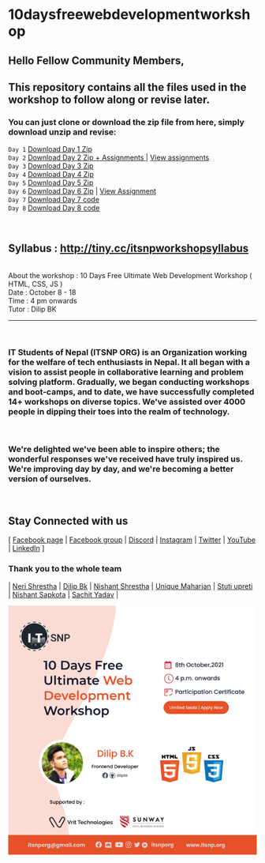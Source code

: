 # 10daysfreewebdevelopmentworkshop

## Hello Fellow Community Members, <br/>
## This repository contains all the files used in the workshop to follow along or revise later. 

### You can just clone or download the zip file from here, simply download unzip and revise:
`Day 1` [Download Day 1 Zip](https://github.com/whoissubedibibek/10daysfreewebdevelopmentworkshop/raw/main/day_1/day_1.zip) <br/>
`Day 2` [Download Day 2 Zip + Assignments ](https://github.com/whoissubedibibek/10daysfreewebdevelopmentworkshop/raw/main/day_2/day_2_class_and_assignments.zip) |  [View assignments](day_2/README.md) </br>
`Day 3` [Download Day 3 Zip](https://github.com/whoissubedibibek/10daysfreewebdevelopmentworkshop/raw/main/day_3/day3.zip) </br>
`Day 4` [Download Day 4 Zip](https://github.com/whoissubedibibek/10daysfreewebdevelopmentworkshop/raw/main/day_4/day4.zip) </br>
`Day 5` [Download Day 5 Zip](https://github.com/whoissubedibibek/10daysfreewebdevelopmentworkshop/raw/main/day_5/day5.zip) </br>
`Day 6` [Download Day 6 Zip](https://github.com/whoissubedibibek/10daysfreewebdevelopmentworkshop/raw/main/day_6/day6.zip) | [View Assignment ](day_6/README.md) </br>
`Day 7` [Download Day 7 code](https://github.com/whoissubedibibek/10daysfreewebdevelopmentworkshop/raw/main/day_7/day7.zip) </br>
`Day 8` [Download Day 8 code](https://github.com/whoissubedibibek/10daysfreewebdevelopmentworkshop/raw/main/day_8/day8.zip) 

<br/>

## Syllabus : http://tiny.cc/itsnpworkshopsyllabus
<br/>
About the workshop : 10 Days Free Ultimate Web Development Workshop ( HTML, CSS, JS )<br/>
Date : October 8 - 18<br/>
Time : 4 pm onwards<br/>
Tutor : Dilip BK <br/>

***
</br> 

### IT Students of Nepal (ITSNP ORG) is an Organization working for the welfare of tech enthusiasts in Nepal. It all began with a vision to assist people in collaborative learning and problem solving platform. Gradually, we began conducting workshops and boot-camps, and to date, we have successfully completed 14+ workshops on diverse topics. We've assisted over 4000 people in dipping their toes into the realm of technology. 
</br>

### We're delighted we've been able to inspire others; the wonderful responses we've received have truly inspired us. We're improving day by day, and we're becoming a better version of ourselves. 
</br>

## Stay Connected with us
[ [Facebook page](https://tiny.cc/itsnpfb)  |
[Facebook group](https://www.facebook.com/groups/techforimpact) |
[Discord](https://tiny.cc/itsnpdiscord) |
[Instagram](https://tiny.cc/itsnpig) |
[Twitter](https://tiny.cc/itsnptwitter) |
[YouTube](https://tiny.cc/itsnpyt) |
[LinkedIn](https://www.linkedin.com/company/itsnporg) ]

### Thank you to the whole team 

| [Neri Shrestha](https://github.com/shresthaneri) | [ Dilip Bk](https://github.com/dilipbk) | [Nishant Shrestha](https://github.com/) | [	Unique Maharjan](https://github.com/UniqueMaharjan) | [	Stuti upreti ](https://github.com/thestuti) | [Nishant Sapkota](https://github.com/thenishantsapkota) | [Sachit Yadav](https://github.com/ASACHIT) |

![workshop graphics](/Workshopgraphics.png) 